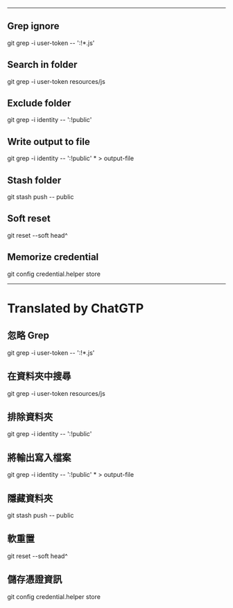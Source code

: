 <!--HugoNoteFlag-->

---


## Grep ignore
git grep -i user-token  -- ':!*.js'

## Search in folder
git grep -i user-token resources/js

## Exclude folder

git grep -i identity -- ':!public'

## Write output to file

git grep -i identity -- ':!public' * > output-file

## Stash folder

git stash push -- public

## Soft reset

git reset --soft head^


## Memorize credential

git config credential.helper store


---

<!--HugoNoteZhFlag-->

# Translated by ChatGTP

## 忽略 Grep
git grep -i user-token -- ':!*.js'

## 在資料夾中搜尋
git grep -i user-token resources/js

## 排除資料夾
git grep -i identity -- ':!public'

## 將輸出寫入檔案
git grep -i identity -- ':!public' * > output-file

## 隱藏資料夾
git stash push -- public

## 軟重置
git reset --soft head^

## 儲存憑證資訊
git config credential.helper store